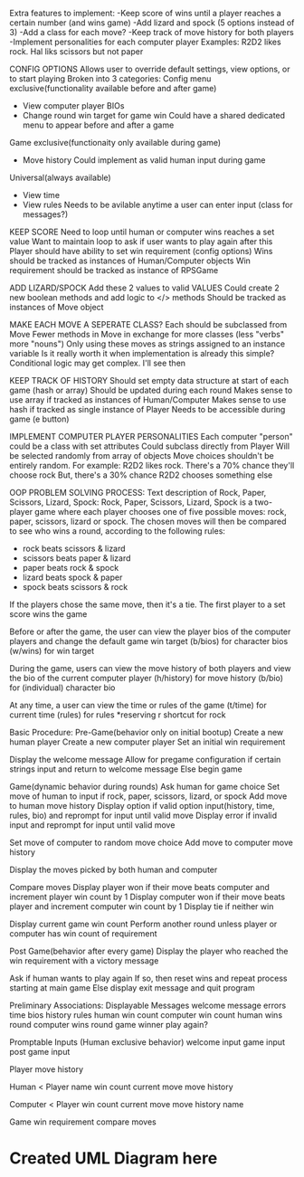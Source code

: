 Extra features to implement:
-Keep score of wins until a player reaches a certain number (and wins game)
-Add lizard and spock (5 options instead of 3)
-Add a class for each move?
-Keep track of move history for both players
-Implement personalities for each computer player
  Examples: R2D2 likes rock. Hal liks scissors but not paper

CONFIG OPTIONS
Allows user to override default settings, view options, or to start playing
Broken into 3 categories:
Config menu exclusive(functionality available before and after game)
- View computer player BIOs
- Change round win target for game win
Could have a shared dedicated menu to appear before and after a game

Game exclusive(functionaity only available during game)
- Move history
Could implement as valid human input during game

Universal(always available)
- View time
- View rules
Needs to be avilable anytime a user can enter input (class for messages?)

KEEP SCORE
Need to loop until human or computer wins reaches a set value
Want to maintain loop to ask if user wants to play again after this
Player should have ability to set win requirement (config options)
Wins should be tracked as instances of Human/Computer objects
Win requirement should be tracked as instance of RPSGame

ADD LIZARD/SPOCK
Add these 2 values to valid VALUES
Could create 2 new boolean methods and add logic to </> methods
Should be tracked as instances of Move object

MAKE EACH MOVE A SEPERATE CLASS?
Each should be subclassed from Move
Fewer methods in Move in exchange for more classes (less "verbs" more "nouns")
Only using these moves as strings assigned to an instance variable
  Is it really worth it when implementation is already this simple?
  Conditional logic may get complex. I'll see then

KEEP TRACK OF HISTORY
Should set empty data structure at start of each game (hash or array)
Should be updated during each round
Makes sense to use array if tracked as instances of Human/Computer
Makes sense to use hash if tracked as single instance of Player
Needs to be accessible during game (e button)

IMPLEMENT COMPUTER PLAYER PERSONALITIES
Each computer "person" could be a class with set attributes
Could subclass directly from Player
Will be selected randomly from array of objects
Move choices shouldn't be entirely random. For example:
R2D2 likes rock. There's a 70% chance they'll choose rock
  But, there's a 30% chance R2D2 chooses something else

OOP PROBLEM SOLVING PROCESS:
Text description of Rock, Paper, Scissors, Lizard, Spock:
Rock, Paper, Scissors, Lizard, Spock is a two-player game where each player
chooses one of five possible moves: rock, paper, scissors, lizard or spock.
The chosen moves will then be compared to see who wins a round,
according to the following rules:

- rock beats scissors & lizard
- scissors beats paper & lizard
- paper beats rock & spock
- lizard beats spock & paper
- spock beats scissors & rock

If the players chose the same move, then it's a tie. The first player to a set
score wins the game

Before or after the game, the user can view the player bios of the computer
players and change the default game win target
(b/bios) for character bios
(w/wins) for win target

During the game, users can view the move history of both players and view the
bio of the current computer player
(h/history) for move history
(b/bio) for (individual) character bio

At any time, a user can view the time or rules of the game
(t/time) for current time
(rules) for rules *reserving r shortcut for rock

Basic Procedure:
Pre-Game(behavior only on initial bootup)
Create a new human player
Create a new computer player
Set an initial win requirement

Display the welcome message
Allow for pregame configuration if certain strings input
and return to welcome message
Else begin game

Game(dynamic behavior during rounds)
Ask human for game choice
Set move of human to input if rock, paper, scissors, lizard, or spock
Add move to human move history
Display option if valid option input(history, time, rules, bio)
and reprompt for input until valid move
Display error if invalid input and reprompt for input until valid move

Set move of computer to random move choice
Add move to computer move history

Display the moves picked by both human and computer

Compare moves
Display player won if their move beats computer
and increment player win count by 1
Display computer won if their move beats player
and increment computer win count by 1
Display tie if neither win

Display current game win count
Perform another round unless player or computer has win count of requirement

Post Game(behavior after every game)
Display the player who reached the win requirement with a victory message

Ask if human wants to play again
If so, then reset wins and repeat process starting at main game
Else display exit message and quit program

Preliminary Associations:
Displayable Messages
  welcome message
  errors
  time
  bios
  history
  rules
  human win count
  computer win count
  human wins round
  computer wins round
  game winner
  play again?

Promptable Inputs (Human exclusive behavior)
  welcome input
  game input
  post game input

Player
  move history

Human < Player
  name
  win count
  current move
  move history

Computer < Player
  win count
  current move
  move history
  name

Game
  win requirement
  compare moves

# Created UML Diagram here
